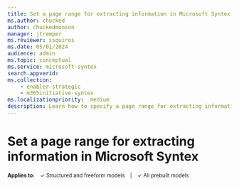 ```yaml
---
title: Set a page range for extracting information in Microsoft Syntex
ms.author: chucked
author: chuckedmonson
manager: jtremper
ms.reviewer: ssquires
ms.date: 05/01/2024
audience: admin
ms.topic: conceptual
ms.service: microsoft-syntex
search.appverid: 
ms.collection: 
    - enabler-strategic
    - m365initiative-syntex
ms.localizationpriority:  medium
description: Learn how to specify a page range for extracting information from documents in a SharePoint document library with Microsoft Syntex.
---
```


# Set a page range for extracting information in Microsoft Syntex

<sup>**Applies to:**  &ensp; &#10003; Structured and freeform models &ensp; | &ensp; &#10003; All prebuilt models</sup>

